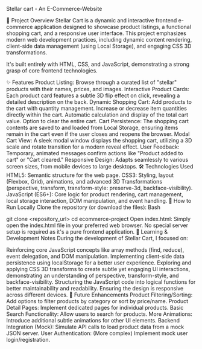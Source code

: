Stellar cart - An E-Commerce-Website

🚀 Project Overview
Stellar Cart is a dynamic and interactive frontend e-commerce application designed to showcase product listings, a functional shopping cart, and a responsive user interface. This project emphasizes modern web development practices, including dynamic content rendering, client-side data management (using Local Storage), and engaging CSS 3D transformations.

It's built entirely with HTML, CSS, and JavaScript, demonstrating a strong grasp of core frontend technologies.

✨ Features
Product Listing: Browse through a curated list of "stellar" products with their names, prices, and images.
Interactive Product Cards: Each product card features a subtle 3D flip effect on click, revealing a detailed description on the back.
Dynamic Shopping Cart:
Add products to the cart with quantity management.
Increase or decrease item quantities directly within the cart.
Automatic calculation and display of the total cart value.
Option to clear the entire cart.
Cart Persistence: The shopping cart contents are saved to and loaded from Local Storage, ensuring items remain in the cart even if the user closes and reopens the browser.
Modal Cart View: A sleek modal window displays the shopping cart, utilizing a 3D scale and rotate transition for a modern reveal effect.
User Feedback: Temporary, animated messages confirm actions like "Product added to cart" or "Cart cleared."
Responsive Design: Adapts seamlessly to various screen sizes, from mobile devices to large desktops.
🛠️ Technologies Used
HTML5: Semantic structure for the web page.
CSS3: Styling, layout (Flexbox, Grid), animations, and advanced 3D Transformations (perspective, transform, transform-style: preserve-3d, backface-visibility).
JavaScript (ES6+): Core logic for product rendering, cart management, local storage interaction, DOM manipulation, and event handling.
🏃 How to Run Locally
Clone the repository (or download the files):
Bash

git clone <repository_url>
cd ecommerce-project
Open index.html: Simply open the index.html file in your preferred web browser. No special server setup is required as it's a pure frontend application.
📝 Learning & Development Notes
During the development of Stellar Cart, I focused on:

Reinforcing core JavaScript concepts like array methods (find, reduce), event delegation, and DOM manipulation.
Implementing client-side data persistence using localStorage for a better user experience.
Exploring and applying CSS 3D transforms to create subtle yet engaging UI interactions, demonstrating an understanding of perspective, transform-style, and backface-visibility.
Structuring the JavaScript code into logical functions for better maintainability and readability.
Ensuring the design is responsive across different devices.
🔮 Future Enhancements
Product Filtering/Sorting: Add options to filter products by category or sort by price/name.
Product Detail Pages: Implement dedicated pages for individual products.
Basic Search Functionality: Allow users to search for products.
More Animations: Introduce additional subtle animations for other UI elements.
Backend Integration (Mock): Simulate API calls to load product data from a mock JSON server.
User Authentication: (More complex) Implement mock user login/registration.
